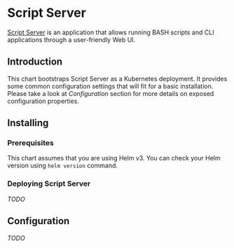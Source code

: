 # Script Server

[Script Server](https://github.com/bugy/script-server) is an application that allows running BASH
scripts and CLI applications through a user-friendly Web UI.

## Introduction

This chart bootstraps Script Server as a Kubernetes deployment. It provides some common configuration
settings that will fit for a basic installation. Please take a look at _Configuration_ section for
more details on exposed configuration properties.

## Installing

### Prerequisites

This chart assumes that you are using Helm v3. You can check your Helm version using `helm version`
command.

### Deploying Script Server

_TODO_

## Configuration

_TODO_
